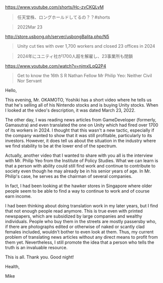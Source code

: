https://www.youtube.com/shorts/Hc-zvCKQLyM

> 任天堂株、ロングホールドしてるの？？#shorts 

> 2022Mar 23

http://store.usbong.ph/server/usbongBalita.php/N5

> Unity cut ties with over 1,700 workers and closed 23 offices in 2024 

> 2024年にユニティ社が1700人超を解雇し、23事業所も閉鎖 

https://www.youtube.com/watch?v=njmxlLqQ2P4

> Get to know the 16th S R Nathan Fellow Mr Philip Yeo: Neither Civil Nor Servant

Hello,

This evening, Mr. OKAMOTO, Yoshiki has a short video where he tells us that he's selling all of his Nintendo stocks and is buying Unity stocks. When I looked at the video's description, it was dated March 23, 2022. 

The other day, I was reading news articles from GameDeveloper (formerly, Gamasutra) and even translated the one on Unity which had fired over 1700 of its workers in 2024. I thought that this wasn't a new tactic, especially if the company wanted to show that it was still profitable, particularly to its investors. However, it does tell us about the situation in the industry where we find stability to be at the lower end of the spectrum.

Actually, another video that I wanted to share with you all is the interview with Mr. Philip Yeo from the Institute of Policy Studies. What we can learn is that a person with ability could still find work and continue to contribute to society even though he may already be in his senior years of age. In Mr. Philip's case, he serves as the chairman of several companies. 

In fact, I had been looking at the hawker stores in Singapore where older people seem to be able to find a way to continue to work and of course earn income. 

I had been thinking about doing translation work in my later years, but I find that not enough people read anymore. This is true even with printed newspapers, which are subsidized by large companies and wealthy individuals. People who buy them in the streets are mostly passersby who, if there are photographs edited or otherwise of naked or scantly clad females included, wouldn't bother to even look at them. Thus, my current problem of translating news articles without any direct means to profit from them yet. Nevertheless, I still promote the idea that a person who tells the truth is an invaluable resource.

This is all. Thank you. Good night!

Health,

Mike
